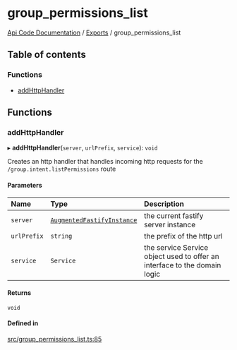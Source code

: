 # group\_permissions\_list
 
[Api Code Documentation](../README.md) / [Exports](../modules.md) / group\_permissions\_list

## Table of contents

### Functions

- [addHttpHandler](group_permissions_list.md#addhttphandler)

## Functions

### addHttpHandler

▸ **addHttpHandler**(`server`, `urlPrefix`, `service`): `void`

Creates an http handler that handles incoming http requests for the `/group.intent.listPermissions` route

#### Parameters

| Name | Type | Description |
| :------ | :------ | :------ |
| `server` | [`AugmentedFastifyInstance`](../interfaces/types.AugmentedFastifyInstance.md) | the current fastify server instance |
| `urlPrefix` | `string` | the prefix of the http url |
| `service` | `Service` | the service Service object used to offer an interface to the domain logic |

#### Returns

`void`

#### Defined in

[src/group_permissions_list.ts:85](https://github.com/openkfw/TruBudget/blob/40b449a/api/src/group_permissions_list.ts#L85)

